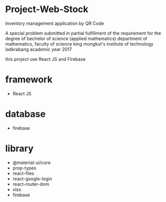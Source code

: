# Project-Web-Stock

Inventory management application by QR Code

A special problem submitted in partial fulfillment of the requirement for
the degree of bechelor of science (applied mathematics) 
department of mathematics, faculty of science 
king mongkut's institute of technology ladkrabang 
academic year 2017

this project use React JS and Firebase

# framework
- React JS

# database
- firebase

# library
- @material-ui/core
- prop-types
- react-files
- react-google-login
- react-router-dom
- xlsx
- firebase
